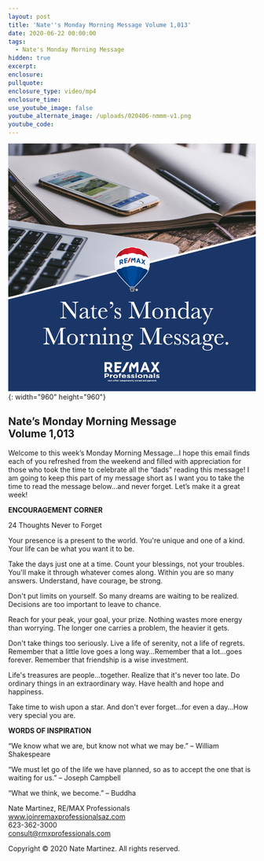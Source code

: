 ```yaml
---
layout: post
title: 'Nate''s Monday Morning Message Volume 1,013'
date: 2020-06-22 00:00:00
tags:
  - Nate's Monday Morning Message
hidden: true
excerpt:
enclosure:
pullquote:
enclosure_type: video/mp4
enclosure_time:
use_youtube_image: false
youtube_alternate_image: /uploads/020406-nmmm-v1.png
youtube_code:
---
```


![](/uploads/020406-nmmm-v1.png){: width="960" height="960"}

## **Nate’s Monday Morning Message<br>Volume 1,013**

Welcome to this week’s Monday Morning Message…I hope this email finds each of you refreshed from the weekend and filled with appreciation for those who took the time to celebrate all the “dads” reading this message\! I am going to keep this part of my message short as I want you to take the time to read the message below…and never forget. Let’s make it a great week\!&nbsp;

**ENCOURAGEMENT CORNER**

24 Thoughts Never to Forget

Your presence is a present to the world. You're unique and one of a kind. Your life can be what you want it to be.

Take the days just one at a time. Count your blessings, not your troubles. You'll make it through whatever comes along. Within you are so many answers. Understand, have courage, be strong.

Don't put limits on yourself. So many dreams are waiting to be realized. Decisions are too important to leave to chance.

Reach for your peak, your goal, your prize. Nothing wastes more energy than worrying. The longer one carries a problem, the heavier it gets.

Don't take things too seriously. Live a life of serenity, not a life of regrets. Remember that a little love goes a long way…Remember that a lot…goes forever. Remember that friendship is a wise investment.

Life's treasures are people…together. Realize that it's never too late. Do ordinary things in an extraordinary way. Have health and hope and happiness.

Take time to wish upon a star. And don't ever forget…for even a day…How very special you are.&nbsp;

**WORDS OF INSPIRATION**

“We know what we are, but know not what we may be.” – William Shakespeare

“We must let go of the life we have planned, so as to accept the one that is waiting for us.” – Joseph Campbell

“What we think, we become.” – Buddha

Nate Martinez, RE/MAX Professionals<br>www.joinremaxprofessionalsaz.com<br>623-362-3000<br>consult@rmxprofessionals.com

Copyright &copy; 2020 Nate Martinez. All rights reserved.